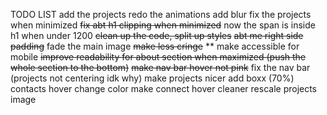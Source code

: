 TODO LIST
add the projects
redo the animations
add blur
fix the projects when minimized 
~~fix abt h1 clipping when minimized~~
now the span is inside h1 when under 1200
~~clean up the code, split up styles~~
~~abt me right side padding~~
fade the main image
~~make less cringe~~
** make accessible for mobile
~~improve readability for about section when maximized (push the whole section to the bottom)~~
~~make nav bar hover not pink~~
fix the nav bar (projects not centering idk why)
make projects nicer add boxx (70%)
contacts hover change color
make connect hover cleaner
rescale projects image
